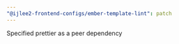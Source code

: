 ```yaml
---
"@ijlee2-frontend-configs/ember-template-lint": patch
---
```


Specified prettier as a peer dependency

